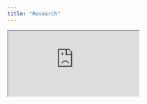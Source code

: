 ```yaml
---
title: "Research"
---
```

<iframe src="https://haltools.archives-ouvertes.fr/Public/afficheRequetePubli.php?idHal=stephan-semirat&CB_auteur=oui&CB_titre=oui&CB_article=oui&CB_resume=oui&langue=Anglais&tri_exp=typdoc&tri_exp2=annee_publi&tri_exp3=date_publi&ordre_aff=TA&Fen=Aff&css=../css/styles_publicationsHAL.css">
</iframe>
